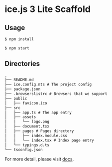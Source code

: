 # ice.js 3 Lite Scaffold

## Usage

```bash
$ npm install

$ npm start
```

## Directories

```md
.
├── README.md
├── ice.config.mts # The project config
├── package.json
├── .browserslistrc # Browsers that we support
├── public
│   ├── favicon.ico  
├── src
│   ├── app.ts # The app entry
│   ├── assets
│   │   └── logo.png
│   ├── document.tsx
│   ├── pages # Pages directory
│   │   ├── index.module.css
│   │   └── index.tsx # Index page entry
│   └── typings.d.ts
└── tsconfig.json
```

For more detail, please visit [docs](https://v3.ice.work/).
